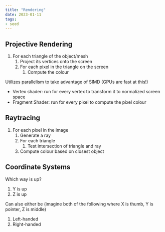```yaml
---
title: "Rendering"
date: 2023-01-11
tags:
- seed
---
```


## Projective Rendering
1. For each triangle of the object/mesh
	1. Project its vertices onto the screen
	2. For each pixel in the triangle on the screen
		1. Compute the colour

Utilizes parallelism to take advantage of SIMD (GPUs are fast at this!)
- Vertex shader: run for every vertex to transform it to normalized screen space
- Fragment Shader: run for every pixel to compute the pixel colour

## Raytracing
1. For each pixel in the image
	1. Generate a ray
	2. For each triangle
		1. Test intersection of triangle and ray
	3. Compute colour based on closest object

## Coordinate Systems
Which way is up?
1. Y is up
2. Z is up

Can also either be (imagine both of the following where X is thumb, Y is pointer, Z is middle)
1. Left-handed
2. Right-handed